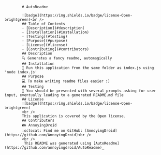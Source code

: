 
            # AutoReadme
            
            ![badge](https://img.shields.io/badge/license-Open-brightgreen)<br />
            ## Table of Contents
            - [Description](#description)
            - [Installation](#installation)
            - [Testing](#testing)
            - [Purpose](#purpose)
            - [License](#license)
            - [Contributing](#contributors)
            ## Description
            🔍 Generates a fancy readme, automagically
            ## Installation
            💾 Run this application from the same folder as index.js using 'node index.js'
            ## Purpose
            💻 To make writing readme files easier :)
            ## Testing
            🧪 You should be presented with several prompts asking for user input, eventually leading to a generated README.md file
            ## License
            ![badge](https://img.shields.io/badge/license-Open-brightgreen)
            <br />
            This application is covered by the Open license. 
            ## Contributers
            👪 AnnoyingDroid
            :octocat: Find me on GitHub: [AnnoyingDroid](https://github.com/AnnoyingDroid)<br />
            <br />
            _This README was generated using [AutoReadme](https://github.com/annoyingdroid/AutoReadme)_
        